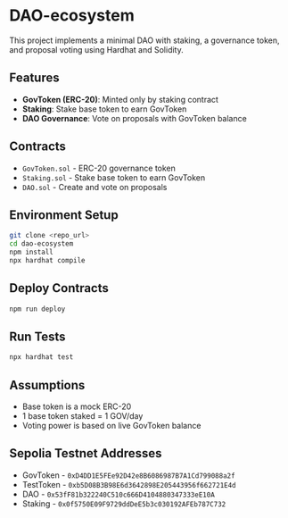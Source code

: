 # DAO-ecosystem


This project implements a minimal DAO with staking, a governance token, and proposal voting using Hardhat and Solidity.

## Features
- **GovToken (ERC-20)**: Minted only by staking contract
- **Staking**: Stake base token to earn GovToken
- **DAO Governance**: Vote on proposals with GovToken balance

## Contracts
- `GovToken.sol` - ERC-20 governance token
- `Staking.sol` - Stake base token to earn GovToken
- `DAO.sol` - Create and vote on proposals

## Environment Setup
```bash
git clone <repo_url>
cd dao-ecosystem
npm install
npx hardhat compile
```

## Deploy Contracts
```bash
npm run deploy
```

## Run Tests
```bash
npx hardhat test
```

## Assumptions
- Base token is a mock ERC-20
- 1 base token staked = 1 GOV/day
- Voting power is based on live GovToken balance

## Sepolia Testnet Addresses
- GovToken - `0xD4DD1E5FEe92D42e8B6086987B7A1Cd799088a2f`
- TestToken - `0xb5D08B3B98E6d3642898E205443956f662721E4d`
- DAO - `0x53fF81b322240C510c666D4104880347333eE10A`
- Staking - `0x0f5750E09F9729ddDeE5b3c030192AFEb787C732`
